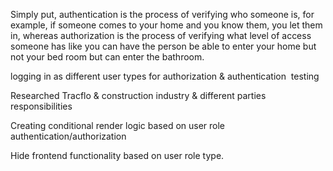 Simply put, authentication is the process of verifying who someone is, for example, if someone comes to your home and you know them, you let them in, whereas authorization is the process of verifying what level of access someone has like you can have the person be able to enter your home but not your bed room but can enter the bathroom. 

logging in as different user types for authorization & authentication  testing 

Researched Tracflo & construction industry & different parties responsibilities  

Creating conditional render logic based on user role authentication/authorization 

Hide frontend functionality based on user role type.